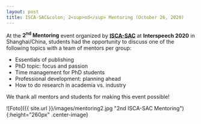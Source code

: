 ```yaml
---
layout: post
title: ISCA-SAC&colon; 2<sup>nd</sup> Mentoring (October 26, 2020)
---
```


At the <strong>2<sup>nd</sup> Mentoring</strong> event organized by 
<a href="http://www.isca-students.org/sacweb/" target="_blank" rel="noopener"><strong>ISCA-SAC</strong></a>
at <strong>Interspeech 2020</strong> in Shanghai/China, students had the opportunity to discuss one of the following topics
with a team of mentors per group: 

 <ul>
  <li>Essentials of publishing</li>
  <li>PhD topic: focus and passion</li>
  <li>Time management for PhD students</li>
  <li>Professional development: planning ahead</li>
  <li>How to do research in academia vs. industry</li>
</ul> 

We thank all mentors and students for making this event possible!

![Foto]({{ site.url }}/images/mentoring2.jpg "2nd ISCA-SAC Mentoring"){:height="260px" .center-image}
